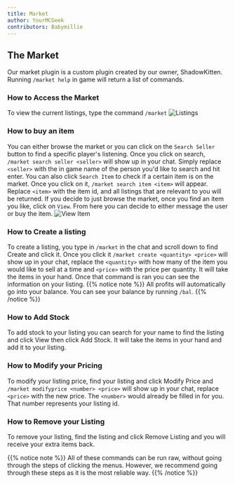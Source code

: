 ```yaml
---
title: Market
author: YourMCGeek
contributors: Babymillie
---
```


## The Market
Our market plugin is a custom plugin created by our owner, ShadowKitten. Running ``/market help`` in game will return a list of commands. 

### How to Access the Market
To view the current listings, type the command ``/market``
![Listings](/assets/images/market/market_listings.jpg)

### How to buy an item
You can either browse the market or you can click on the ```Search Seller``` button to find a specific player's listening. Once you click on search, ``/market search seller <seller>`` will show up in your chat. Simply replace ```<seller>``` with the in game name of the person you'd like to search and hit enter. You can also click ```Search Item``` to check if a certain item is on the market. Once you click on it, ``/market search item <item>`` will appear. Replace ```<item>``` with the item id, and all listings that are relevant to you will be returned. If you decide to just browse the market, once you find an item you like, click on ```View```. From here you can decide to either message the user or buy the item.
![View Item](/assets/images/market/market_view.png)

### How to Create a listing
To create a listing, you type in ```/market``` in the chat and scroll down to find Create and click it. Once you click it ```/market create <quantity> <price>``` will show up in your chat, replace the ``<quantity>`` with how many of the item you would like to sell at a time and ``<price>`` with the price per quantity. It will take the items in your hand. Once that command is ran you can see the information on your listing.
{{% notice note %}}
All profits will automatically go into your balance. You can see your balance by running ```/bal```.​
{{% /notice %}}

### How to Add Stock
To add stock to your listing you can search for your name to find the listing and click View then click Add Stock. It will take the items in your hand and add it to your listing.

### How to Modify your Pricing
To modify your listing price, find your listing and click Modify Price and ```/market modifyprice <number> <price>``` will show up in your chat, replace ``<price>`` with the new price. The ``<number>`` would already be filled in for you. That number represents your listing id.

### How to Remove your Listing
To remove your listing, find the listing and click Remove Listing and you will receive your extra items back.

{{% notice note %}}
All of these commands can be run raw, without going through the steps of clicking the menus. However, we recommend going through these steps as it is the most reliable way.
{{% /notice %}}